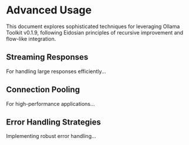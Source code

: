 # Advanced Usage

This document explores sophisticated techniques for leveraging Ollama Toolkit v0.1.9, following Eidosian principles of recursive improvement and flow-like integration.

## Streaming Responses

For handling large responses efficiently...

## Connection Pooling

For high-performance applications...

## Error Handling Strategies

Implementing robust error handling...